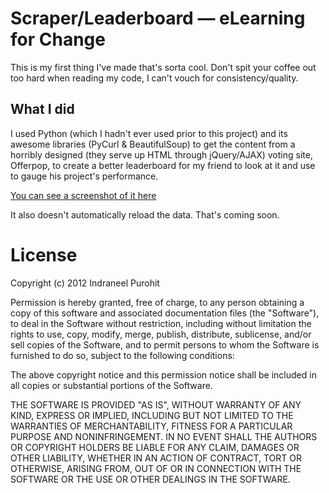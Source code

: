 Scraper/Leaderboard — eLearning for Change
==========================================
This is my first thing I've made that's sorta cool. Don't spit your coffee out too hard when reading my code, I can't vouch for consistency/quality.

What I did
----------
I used Python (which I hadn't ever used prior to this project) and its awesome libraries (PyCurl & BeautifulSoup) to get the content from a horribly designed (they serve up HTML through jQuery/AJAX) voting site, Offerpop, to create a better leaderboard for my friend to look at it and use to gauge his project's performance.

[You can see a screenshot of it here](http://i.imgur.com/XgLqr.png)

It also doesn't automatically reload the data. That's coming soon.


License
=======
Copyright (c) 2012 Indraneel Purohit

Permission is hereby granted, free of charge, to any person obtaining a copy of this software and associated documentation files (the "Software"), to deal in the Software without restriction, including without limitation the rights to use, copy, modify, merge, publish, distribute, sublicense, and/or sell copies of the Software, and to permit persons to whom the Software is furnished to do so, subject to the following conditions:

The above copyright notice and this permission notice shall be included in all copies or substantial portions of the Software.

THE SOFTWARE IS PROVIDED "AS IS", WITHOUT WARRANTY OF ANY KIND, EXPRESS OR IMPLIED, INCLUDING BUT NOT LIMITED TO THE WARRANTIES OF MERCHANTABILITY, FITNESS FOR A PARTICULAR PURPOSE AND NONINFRINGEMENT. IN NO EVENT SHALL THE AUTHORS OR COPYRIGHT HOLDERS BE LIABLE FOR ANY CLAIM, DAMAGES OR OTHER LIABILITY, WHETHER IN AN ACTION OF CONTRACT, TORT OR OTHERWISE, ARISING FROM, OUT OF OR IN CONNECTION WITH THE SOFTWARE OR THE USE OR OTHER DEALINGS IN THE SOFTWARE.
